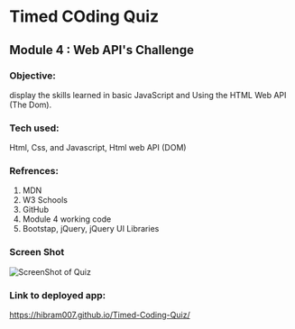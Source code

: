 # Timed COding Quiz

## Module 4 : Web API's Challenge

### Objective:
display the skills learned in basic JavaScript and Using the HTML Web API (The Dom).

### Tech used:
Html, Css, and Javascript, Html web API (DOM)

### Refrences: 
1) MDN
2) W3 Schools
3) GitHub
4) Module 4 working code
5) Bootstap, jQuery, jQuery UI Libraries

### Screen Shot
![ScreenShot of Quiz](/path/to/image.jpg)
### Link to deployed app:
https://hibram007.github.io/Timed-Coding-Quiz/